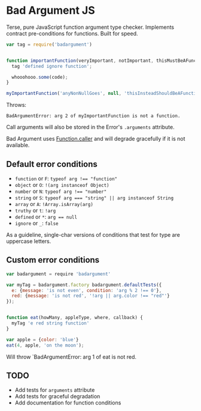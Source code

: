 Bad Argument JS
===============

Terse, pure JavaScript function argument type checker.
Implements contract pre-conditions for functions.
Built for speed.


```javascript
var tag = require('badargument')


function importantFunction(veryImportant, notImportant, thisMustBeAFunction) {
  tag 'defined ignore function';

  whooohooo.some(code);
}

myImportantFunction('anyNonNullGoes', null, 'thisInsteadShouldBeAFunction');
```

Throws:
```
BadArgumentError: arg 2 of myImportantFunction is not a function.
```
Call arguments will also be stored in the Error's `.arguments` attribute.

Bad Argument uses [Function.caller](https://developer.mozilla.org/en-US/docs/Web/JavaScript/Reference/Global_Objects/Function/caller)
and will degrade gracefully if it is not available.


Default error conditions
------------------------
 * `function` or `F`: `typeof arg !== "function"`
 * `object` or `O`: `!(arg instanceof Object)`
 * `number` or `N`: `typeof arg !== "number"`
 * `string` or `S`: `typeof arg === "string" || arg instanceof String`
 * `array` or `A`: `!Array.isArray(arg)`
 * `truthy` or `t`: `!arg`
 * `defined` or `*`: `arg == null`
 * `ignore` or `_`: `false`

As a guideline, single-char versions of conditions that test for type are uppercase letters.


Custom error conditions
-----------------------
```javascript
var badargument = require 'badargument'

var myTag = badargument.factory badargument.defaultTests({
  e: {message: 'is not even', condition: 'arg % 2 !== 0'},
  red: {message: 'is not red', '!arg || arg.color !== "red"'}
});


function eat(howMany, appleType, where, callback) {
  myTag 'e red string function'
}

var apple = {color: 'blue'}
eat(4, apple, 'on the moon');
```
Will throw `BadArgumentError: arg 1 of eat is not red.


TODO
----
* Add tests for `arguments` attribute
* Add tests for graceful degradation
* Add documentation for function conditions
